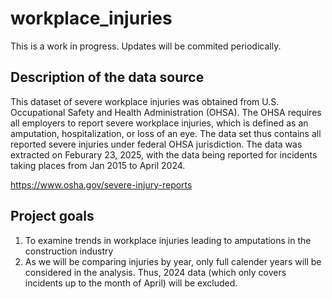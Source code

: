 # workplace_injuries
This is a work in progress. Updates will be commited periodically.

## Description of the data source
This dataset of severe workplace injuries was obtained from U.S. Occupational Safety and Health Administration (OHSA). The OHSA requires all employers to report severe workplace injuries, which is defined as an amputation, hospitalization, or loss of an eye. The data set thus contains all reported severe injuries under federal OHSA jurisdiction. 
The data was extracted on Feburary 23, 2025, with the data being reported for incidents taking places from Jan 2015 to April 2024. 

https://www.osha.gov/severe-injury-reports

## Project goals
1. To examine trends in workplace injuries leading to amputations in the construction industry
2. As we will be comparing injuries by year, only full calender years will be considered in the analysis. Thus, 2024 data (which only covers incidents up to the month of April) will be excluded. 
